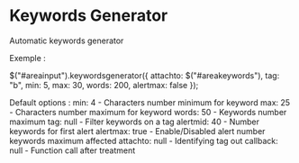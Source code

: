 Keywords Generator
========

Automatic keywords generator

Exemple :

$("#areainput").keywordsgenerator({ attachto: $("#areakeywords"), tag: "b", min: 5, max: 30, words: 200, alertmax: false });

Default options :
 min: 4          - Characters number minimum for keyword
 max: 25         - Characters number maximum for keyword
 words: 50       - Keywords number maximum
 tag: null       - Filter keywords on a tag
 alertmid: 40    - Number keywords for first alert
 alertmax: true  - Enable/Disabled alert number keywords maximum affected
 attachto: null  - Identifying tag out
 callback: null  - Function call after treatment
